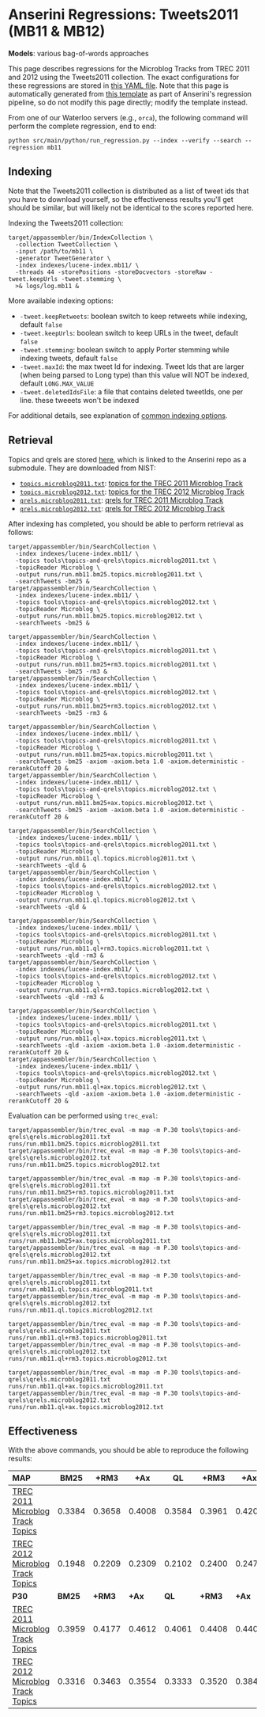 # Anserini Regressions: Tweets2011 (MB11 &amp; MB12)

**Models**: various bag-of-words approaches

This page describes regressions for the Microblog Tracks from TREC 2011 and 2012 using the Tweets2011 collection.
The exact configurations for these regressions are stored in [this YAML file](../../src/main/resources/regression/mb11.yaml).
Note that this page is automatically generated from [this template](../../src/main/resources/docgen/templates/mb11.template) as part of Anserini's regression pipeline, so do not modify this page directly; modify the template instead.

From one of our Waterloo servers (e.g., `orca`), the following command will perform the complete regression, end to end:

```
python src/main/python/run_regression.py --index --verify --search --regression mb11
```

## Indexing

Note that the Tweets2011 collection is distributed as a list of tweet ids that you have to download yourself, so the
effectiveness results you'll get should be similar, but will likely not be identical to the scores reported here.

Indexing the Tweets2011 collection:

```
target/appassembler/bin/IndexCollection \
  -collection TweetCollection \
  -input /path/to/mb11 \
  -generator TweetGenerator \
  -index indexes/lucene-index.mb11/ \
  -threads 44 -storePositions -storeDocvectors -storeRaw -tweet.keepUrls -tweet.stemming \
  >& logs/log.mb11 &
```

More available indexing options:
* `-tweet.keepRetweets`: boolean switch to keep retweets while indexing, default `false`
* `-tweet.keepUrls`: boolean switch to keep URLs in the tweet, default `false`
* `-tweet.stemming`: boolean switch to apply Porter stemming while indexing tweets, default `false`
* `-tweet.maxId`: the max tweet Id for indexing. Tweet Ids that are larger (when being parsed to Long type) than this value will NOT be indexed, default `LONG.MAX_VALUE`
* `-tweet.deletedIdsFile`: a file that contains deleted tweetIds, one per line. these tweeets won't be indexed

For additional details, see explanation of [common indexing options](../../docs/common-indexing-options.md).

## Retrieval

Topics and qrels are stored [here](https://github.com/castorini/anserini-tools/tree/master/topics-and-qrels), which is linked to the Anserini repo as a submodule.
They are downloaded from NIST:

+ [`topics.microblog2011.txt`](https://github.com/castorini/anserini-tools/tree/master/topics-and-qrels/topics.microblog2011.txt): [topics for the TREC 2011 Microblog Track](https://trec.nist.gov/data/microblog/11/topics.MB1-50.txt)
+ [`topics.microblog2012.txt`](https://github.com/castorini/anserini-tools/tree/master/topics-and-qrels/topics.microblog2012.txt): [topics for the TREC 2012 Microblog Track](https://trec.nist.gov/data/microblog/12/2012.topics.MB51-110.txt)
+ [`qrels.microblog2011.txt`](https://github.com/castorini/anserini-tools/tree/master/topics-and-qrels/qrels.microblog2011.txt): [qrels for TREC 2011 Microblog Track](https://trec.nist.gov/data/microblog/11/microblog11-qrels)
+ [`qrels.microblog2012.txt`](https://github.com/castorini/anserini-tools/tree/master/topics-and-qrels/qrels.microblog2012.txt): [qrels for TREC 2012 Microblog Track](https://trec.nist.gov/data/microblog/12/adhoc-qrels)

After indexing has completed, you should be able to perform retrieval as follows:

```
target/appassembler/bin/SearchCollection \
  -index indexes/lucene-index.mb11/ \
  -topics tools\topics-and-qrels\topics.microblog2011.txt \
  -topicReader Microblog \
  -output runs/run.mb11.bm25.topics.microblog2011.txt \
  -searchTweets -bm25 &
target/appassembler/bin/SearchCollection \
  -index indexes/lucene-index.mb11/ \
  -topics tools\topics-and-qrels\topics.microblog2012.txt \
  -topicReader Microblog \
  -output runs/run.mb11.bm25.topics.microblog2012.txt \
  -searchTweets -bm25 &

target/appassembler/bin/SearchCollection \
  -index indexes/lucene-index.mb11/ \
  -topics tools\topics-and-qrels\topics.microblog2011.txt \
  -topicReader Microblog \
  -output runs/run.mb11.bm25+rm3.topics.microblog2011.txt \
  -searchTweets -bm25 -rm3 &
target/appassembler/bin/SearchCollection \
  -index indexes/lucene-index.mb11/ \
  -topics tools\topics-and-qrels\topics.microblog2012.txt \
  -topicReader Microblog \
  -output runs/run.mb11.bm25+rm3.topics.microblog2012.txt \
  -searchTweets -bm25 -rm3 &

target/appassembler/bin/SearchCollection \
  -index indexes/lucene-index.mb11/ \
  -topics tools\topics-and-qrels\topics.microblog2011.txt \
  -topicReader Microblog \
  -output runs/run.mb11.bm25+ax.topics.microblog2011.txt \
  -searchTweets -bm25 -axiom -axiom.beta 1.0 -axiom.deterministic -rerankCutoff 20 &
target/appassembler/bin/SearchCollection \
  -index indexes/lucene-index.mb11/ \
  -topics tools\topics-and-qrels\topics.microblog2012.txt \
  -topicReader Microblog \
  -output runs/run.mb11.bm25+ax.topics.microblog2012.txt \
  -searchTweets -bm25 -axiom -axiom.beta 1.0 -axiom.deterministic -rerankCutoff 20 &

target/appassembler/bin/SearchCollection \
  -index indexes/lucene-index.mb11/ \
  -topics tools\topics-and-qrels\topics.microblog2011.txt \
  -topicReader Microblog \
  -output runs/run.mb11.ql.topics.microblog2011.txt \
  -searchTweets -qld &
target/appassembler/bin/SearchCollection \
  -index indexes/lucene-index.mb11/ \
  -topics tools\topics-and-qrels\topics.microblog2012.txt \
  -topicReader Microblog \
  -output runs/run.mb11.ql.topics.microblog2012.txt \
  -searchTweets -qld &

target/appassembler/bin/SearchCollection \
  -index indexes/lucene-index.mb11/ \
  -topics tools\topics-and-qrels\topics.microblog2011.txt \
  -topicReader Microblog \
  -output runs/run.mb11.ql+rm3.topics.microblog2011.txt \
  -searchTweets -qld -rm3 &
target/appassembler/bin/SearchCollection \
  -index indexes/lucene-index.mb11/ \
  -topics tools\topics-and-qrels\topics.microblog2012.txt \
  -topicReader Microblog \
  -output runs/run.mb11.ql+rm3.topics.microblog2012.txt \
  -searchTweets -qld -rm3 &

target/appassembler/bin/SearchCollection \
  -index indexes/lucene-index.mb11/ \
  -topics tools\topics-and-qrels\topics.microblog2011.txt \
  -topicReader Microblog \
  -output runs/run.mb11.ql+ax.topics.microblog2011.txt \
  -searchTweets -qld -axiom -axiom.beta 1.0 -axiom.deterministic -rerankCutoff 20 &
target/appassembler/bin/SearchCollection \
  -index indexes/lucene-index.mb11/ \
  -topics tools\topics-and-qrels\topics.microblog2012.txt \
  -topicReader Microblog \
  -output runs/run.mb11.ql+ax.topics.microblog2012.txt \
  -searchTweets -qld -axiom -axiom.beta 1.0 -axiom.deterministic -rerankCutoff 20 &
```

Evaluation can be performed using `trec_eval`:

```
target/appassembler/bin/trec_eval -m map -m P.30 tools\topics-and-qrels\qrels.microblog2011.txt runs/run.mb11.bm25.topics.microblog2011.txt
target/appassembler/bin/trec_eval -m map -m P.30 tools\topics-and-qrels\qrels.microblog2012.txt runs/run.mb11.bm25.topics.microblog2012.txt

target/appassembler/bin/trec_eval -m map -m P.30 tools\topics-and-qrels\qrels.microblog2011.txt runs/run.mb11.bm25+rm3.topics.microblog2011.txt
target/appassembler/bin/trec_eval -m map -m P.30 tools\topics-and-qrels\qrels.microblog2012.txt runs/run.mb11.bm25+rm3.topics.microblog2012.txt

target/appassembler/bin/trec_eval -m map -m P.30 tools\topics-and-qrels\qrels.microblog2011.txt runs/run.mb11.bm25+ax.topics.microblog2011.txt
target/appassembler/bin/trec_eval -m map -m P.30 tools\topics-and-qrels\qrels.microblog2012.txt runs/run.mb11.bm25+ax.topics.microblog2012.txt

target/appassembler/bin/trec_eval -m map -m P.30 tools\topics-and-qrels\qrels.microblog2011.txt runs/run.mb11.ql.topics.microblog2011.txt
target/appassembler/bin/trec_eval -m map -m P.30 tools\topics-and-qrels\qrels.microblog2012.txt runs/run.mb11.ql.topics.microblog2012.txt

target/appassembler/bin/trec_eval -m map -m P.30 tools\topics-and-qrels\qrels.microblog2011.txt runs/run.mb11.ql+rm3.topics.microblog2011.txt
target/appassembler/bin/trec_eval -m map -m P.30 tools\topics-and-qrels\qrels.microblog2012.txt runs/run.mb11.ql+rm3.topics.microblog2012.txt

target/appassembler/bin/trec_eval -m map -m P.30 tools\topics-and-qrels\qrels.microblog2011.txt runs/run.mb11.ql+ax.topics.microblog2011.txt
target/appassembler/bin/trec_eval -m map -m P.30 tools\topics-and-qrels\qrels.microblog2012.txt runs/run.mb11.ql+ax.topics.microblog2012.txt
```

## Effectiveness

With the above commands, you should be able to reproduce the following results:

| **MAP**                                                                                                      | **BM25**  | **+RM3**  | **+Ax**   | **QL**    | **+RM3**  | **+Ax**   |
|:-------------------------------------------------------------------------------------------------------------|-----------|-----------|-----------|-----------|-----------|-----------|
| [TREC 2011 Microblog Track Topics](https://github.com/castorini/anserini-tools/tree/master/topics-and-qrels/topics.microblog2011.txt)| 0.3384    | 0.3658    | 0.4008    | 0.3584    | 0.3961    | 0.4201    |
| [TREC 2012 Microblog Track Topics](https://github.com/castorini/anserini-tools/tree/master/topics-and-qrels/topics.microblog2012.txt)| 0.1948    | 0.2209    | 0.2309    | 0.2102    | 0.2400    | 0.2474    |
| **P30**                                                                                                      | **BM25**  | **+RM3**  | **+Ax**   | **QL**    | **+RM3**  | **+Ax**   |
| [TREC 2011 Microblog Track Topics](https://github.com/castorini/anserini-tools/tree/master/topics-and-qrels/topics.microblog2011.txt)| 0.3959    | 0.4177    | 0.4612    | 0.4061    | 0.4408    | 0.4408    |
| [TREC 2012 Microblog Track Topics](https://github.com/castorini/anserini-tools/tree/master/topics-and-qrels/topics.microblog2012.txt)| 0.3316    | 0.3463    | 0.3554    | 0.3333    | 0.3520    | 0.3842    |

